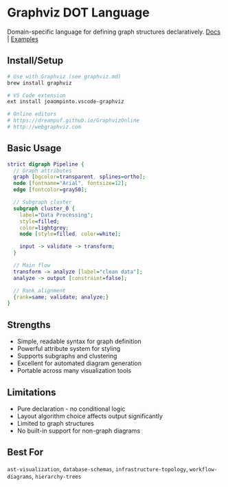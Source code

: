 # Graphviz DOT Language
Domain-specific language for defining graph structures declaratively. [Docs](https://graphviz.org/doc/info/lang.html) | [Examples](https://renenyffenegger.ch/notes/tools/Graphviz/examples/index)

## Install/Setup
```bash
# Use with Graphviz (see graphviz.md)
brew install graphviz

# VS Code extension
ext install joaompinto.vscode-graphviz

# Online editors
# https://dreampuf.github.io/GraphvizOnline
# http://webgraphviz.com
```

## Basic Usage
```dot
strict digraph Pipeline {
  // Graph attributes
  graph [bgcolor=transparent, splines=ortho];
  node [fontname="Arial", fontsize=12];
  edge [fontcolor=gray50];

  // Subgraph cluster
  subgraph cluster_0 {
    label="Data Processing";
    style=filled;
    color=lightgrey;
    node [style=filled, color=white];

    input -> validate -> transform;
  }

  // Main flow
  transform -> analyze [label="clean data"];
  analyze -> output [constraint=false];

  // Rank alignment
  {rank=same; validate; analyze;}
}
```

## Strengths
- Simple, readable syntax for graph definition
- Powerful attribute system for styling
- Supports subgraphs and clustering
- Excellent for automated diagram generation
- Portable across many visualization tools

## Limitations
- Pure declaration - no conditional logic
- Layout algorithm choice affects output significantly
- Limited to graph structures
- No built-in support for non-graph diagrams

## Best For
`ast-visualization`, `database-schemas`, `infrastructure-topology`, `workflow-diagrams`, `hierarchy-trees`